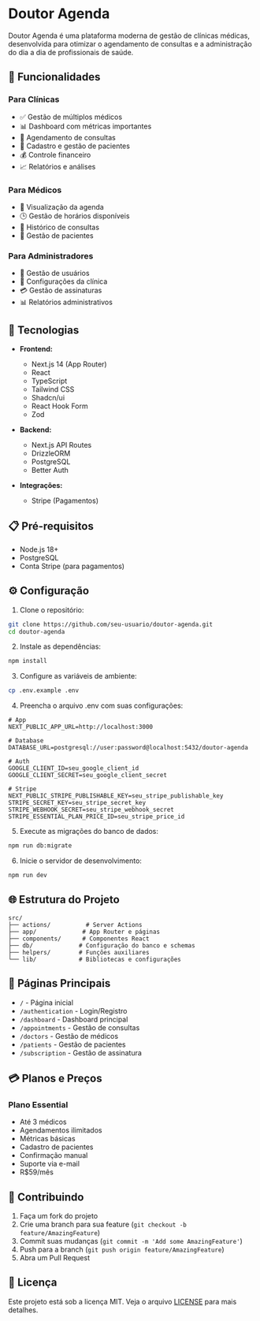 # Doutor Agenda

Doutor Agenda é uma plataforma moderna de gestão de clínicas médicas, desenvolvida para otimizar o agendamento de consultas e a administração do dia a dia de profissionais de saúde.

## 🌟 Funcionalidades

### Para Clínicas

- ✅ Gestão de múltiplos médicos
- 📊 Dashboard com métricas importantes
- 📅 Agendamento de consultas
- 👥 Cadastro e gestão de pacientes
- 💰 Controle financeiro
- 📈 Relatórios e análises

### Para Médicos

- 📅 Visualização da agenda
- 🕒 Gestão de horários disponíveis
- 📝 Histórico de consultas
- 💼 Gestão de pacientes

### Para Administradores

- 👥 Gestão de usuários
- 🏥 Configurações da clínica
- 💳 Gestão de assinaturas
- 📊 Relatórios administrativos

## 🚀 Tecnologias

- **Frontend:**

  - Next.js 14 (App Router)
  - React
  - TypeScript
  - Tailwind CSS
  - Shadcn/ui
  - React Hook Form
  - Zod

- **Backend:**

  - Next.js API Routes
  - DrizzleORM
  - PostgreSQL
  - Better Auth

- **Integrações:**
  - Stripe (Pagamentos)

## 📋 Pré-requisitos

- Node.js 18+
- PostgreSQL
- Conta Stripe (para pagamentos)

## ⚙️ Configuração

1. Clone o repositório:

```bash
git clone https://github.com/seu-usuario/doutor-agenda.git
cd doutor-agenda
```

2. Instale as dependências:

```bash
npm install
```

3. Configure as variáveis de ambiente:

```bash
cp .env.example .env
```

4. Preencha o arquivo .env com suas configurações:

```env
# App
NEXT_PUBLIC_APP_URL=http://localhost:3000

# Database
DATABASE_URL=postgresql://user:password@localhost:5432/doutor-agenda

# Auth
GOOGLE_CLIENT_ID=seu_google_client_id
GOOGLE_CLIENT_SECRET=seu_google_client_secret

# Stripe
NEXT_PUBLIC_STRIPE_PUBLISHABLE_KEY=seu_stripe_publishable_key
STRIPE_SECRET_KEY=seu_stripe_secret_key
STRIPE_WEBHOOK_SECRET=seu_stripe_webhook_secret
STRIPE_ESSENTIAL_PLAN_PRICE_ID=seu_stripe_price_id
```

5. Execute as migrações do banco de dados:

```bash
npm run db:migrate
```

6. Inicie o servidor de desenvolvimento:

```bash
npm run dev
```

## 🌐 Estrutura do Projeto

```
src/
├── actions/          # Server Actions
├── app/             # App Router e páginas
├── components/      # Componentes React
├── db/             # Configuração do banco e schemas
├── helpers/        # Funções auxiliares
└── lib/            # Bibliotecas e configurações
```

## 📱 Páginas Principais

- `/` - Página inicial
- `/authentication` - Login/Registro
- `/dashboard` - Dashboard principal
- `/appointments` - Gestão de consultas
- `/doctors` - Gestão de médicos
- `/patients` - Gestão de pacientes
- `/subscription` - Gestão de assinatura

## 💳 Planos e Preços

### Plano Essential

- Até 3 médicos
- Agendamentos ilimitados
- Métricas básicas
- Cadastro de pacientes
- Confirmação manual
- Suporte via e-mail
- R$59/mês

## 🤝 Contribuindo

1. Faça um fork do projeto
2. Crie uma branch para sua feature (`git checkout -b feature/AmazingFeature`)
3. Commit suas mudanças (`git commit -m 'Add some AmazingFeature'`)
4. Push para a branch (`git push origin feature/AmazingFeature`)
5. Abra um Pull Request

## 📄 Licença

Este projeto está sob a licença MIT. Veja o arquivo [LICENSE](LICENSE) para mais detalhes.
